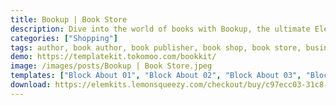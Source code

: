 ```yaml
---
title: Bookup | Book Store
description: Dive into the world of books with Bookup, the ultimate Elementor Template Kit for bookstores. Seamlessly integrated for effortless customization. Elevate your online presence with thoughtfully designed templates tailored for bookstores. Unleash your creativity for free, building an immersive, dynamic platform with Bookup.
categories: ["Shopping"]
tags: author, book author, book publisher, book shop, book store, business, company, digital book, education, modern, publisher, publishing, publishing house, reading, stationary
demo: https://templatekit.tokomoo.com/bookkit/
image: /images/posts/Bookup | Book Store.jpeg
templates: ["Block About 01", "Block About 02", "Block About 03", "Block Call To Action 01", "Block Call To Action 02", "Block Call To Action 03", "Block Call To Action 04", "Block Clients 01", "Block Clients 02", "Block Features 01", "Block Features 02", "Block Features 03", "Block Features 04", "Block Features 05", "Block Footer", "Block Header", "Block Hero 01", "Block Hero 02", "Block Hero 03", "Block Hero 04", "Block Hero 05", "Block Hero 06", "Block Logo Grid", "Block Other 01", "Block Other 02", "Block Other 03", "Block Other 04", "Block Portfolio 01", "Block Portfolio 02", "Block Portfolio 03", "Block Portfolio 04", "Block Portfolio 05", "Block Portfolio 06", "Block Product 01", "Block Product 02", "Block Services 01", "Block Services 02", "Block Testimonial 01", "Block Testimonial 02", "Block Testimonial 03", "Global", "Homepage 01", "Landing Page 01", "Landing Page 02", "Landing Page 03", "Page 01 Book Publisher", "Page 02 Single Book", "Page 03 Single Video", "Page 04 Single Kc", "Page 05 Grid List"]
download: https://elemkits.lemonsqueezy.com/checkout/buy/c97ecc03-31c8-4ad9-9c36-ee294c5df3ef
---
```

